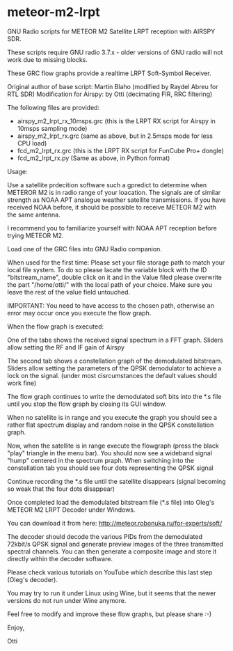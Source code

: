 # meteor-m2-lrpt
GNU Radio scripts for METEOR M2 Satellite LRPT reception with AIRSPY SDR.


These scripts require GNU radio 3.7.x - older versions of GNU radio will not work due to missing blocks.

These GRC flow graphs provide a realtime LRPT Soft-Symbol Receiver.

Original author of base script: Martin Blaho (modified by Raydel Abreu for RTL SDR)
Modification for Airspy: by Otti (decimating FIR, RRC filtering)


The following files are provided:

- airspy_m2_lrpt_rx_10msps.grc   (this is the LRPT RX script for Airspy in 10msps sampling mode)  
- airspy_m2_lrpt_rx.grc          (same as above, but in 2.5msps mode for less CPU load)
- fcd_m2_lrpt_rx.grc		 (this is the LRPT RX script for FunCube Pro+ dongle)
- fcd_m2_lrpt_rx.py		 (Same as above, in Python format)


Usage:

Use a satellite prdecition software such a gpredict to determine when METEROR M2 is in radio range of your loacation. The signals are of similar strength as NOAA APT analogue weather satellite transmissions.
If you have received NOAA before, it should be possible to receive METEOR M2 with the same antenna.

I recommend you to familiarize yourself with NOAA APT reception before trying METEOR M2.

Load one of the GRC files into GNU Radio companion. 

When used for the first time:
Please set your file storage path to match your local file system. To do so please lacate the variable block with the ID "bitstream_name", double click on it and in the Value filed please overwrite the part "/home/otti/" with the local path of your choice. Make sure you leave the rest of the value field untouched.

IMPORTANT: You need to have access to the chosen path, otherwise an error may occur once you execute the flow graph.


When the flow graph is executed:

One of the tabs shows the received signal spectrum in a FFT graph.
Sliders allow setting the RF and IF gain of Airspy

The second tab shows a constellation graph of the demodulated bitstream.
Sliders allow setting the parameters of the QPSK demodulator to achieve a lock on the signal.
(under most cisrcumstances the default values should work fine) 

The flow graph continues to write the demodulated soft bits into the *.s file until you stop the flow graph by closing its GUI window.

When no satellite is in range and you execute the graph you should see a rather flat spectrum display and random noise in the QPSK constellation graph.


Now, when the satellite is in range execute the flowgraph (press the black "play" triangle in the menu bar).
You should now see a wideband signal "hump" centered in the spectrum praph.
When switching into the constellation tab you should see four dots representing the QPSK signal


Continue recording the *.s file until the satellite disappears (signal becoming so weak that the four dots disappear)

Once completed load the demodulated bitstream file (*.s file) into Oleg's METEOR M2 LRPT Decoder under Windows.

You can download it from here:  http://meteor.robonuka.ru/for-experts/soft/

The decoder should decode the various PIDs from the demodulated 72kbit/s QPSK signal and generate preview images of the three transmitted spectral channels. You can then generate a composite image and store it directly within the decoder software.

Please check various tutorials on YouTube which describe this last step (Oleg's decoder).

You may try to run it under Linux using Wine, but it seems that the newer versions do not run under Wine anymore.

Feel free to modify and improve these flow graphs, but please share :-)

Enjoy,

Otti


